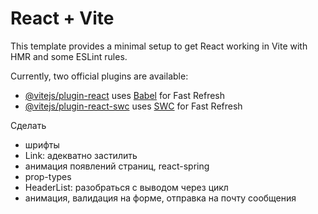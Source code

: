 # React + Vite

This template provides a minimal setup to get React working in Vite with HMR and some ESLint rules.

Currently, two official plugins are available:

- [@vitejs/plugin-react](https://github.com/vitejs/vite-plugin-react/blob/main/packages/plugin-react/README.md) uses [Babel](https://babeljs.io/) for Fast Refresh
- [@vitejs/plugin-react-swc](https://github.com/vitejs/vite-plugin-react-swc) uses [SWC](https://swc.rs/) for Fast Refresh

Сделать

- шрифты
- Link: адекватно застилить
- анимация появлений страниц, react-spring
- prop-types
- HeaderList: разобраться с выводом через цикл
- анимация, валидация на форме, отправка на почту сообщения

